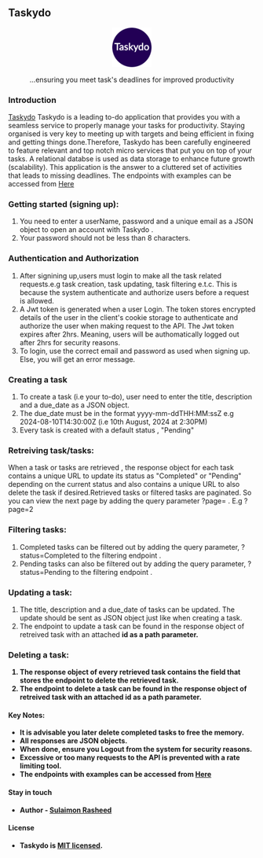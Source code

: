 ## Taskydo
<p align="center">
  <img src="https://github.com/Sulaimon-Rasheed/taskydo/blob/main/src/public/apple-touch-icon.png" width="80" height="80"/>
</p>

  <p align="center"> ...ensuring you meet task's deadlines for improved productivity</p>

### Introduction
  [Taskydo](https://taskydo.onrender.com) Taskydo is a leading to-do application that provides you with a seamless service to properly manage your tasks for productivity.
  Staying organised is very key to meeting up with targets and being efficient in fixing and getting things done.Therefore, Taskydo has been carefully engineered to feature   relevant and top notch micro services that put you on top of your tasks. A relational databse is used as data storage to enhance future growth (scalability).
  This application is the answer to a cluttered set of activities that leads to missing deadlines. The endpoints with examples can be accessed from 
  [Here](https://taskydo.onrender.com)

### Getting started (signing up):
1. You need to enter a userName, password and a unique email as a JSON object to open an account with Taskydo .
2. Your password should not be less than 8 characters.

### Authentication and Authorization
1. After signining up,users must login to make all the task related requests.e.g task creation, task updating, task filtering e.t.c. This is because the system authenticate and authorize users before a request is allowed.
2. A Jwt token is generated when a user Login. The token stores encrypted details of the user in the client's cookie storage to authenticate and authorize the user when making request to the API. The Jwt token expires after 2hrs. Meaning, users will be authomatically logged out after 2hrs for security reasons.
3. To login, use the correct email and password as used when signing up. Else, you will get an error message.

### Creating a task
1. To create a task (i.e your to-do), user need to enter the title, description and a due_date as a JSON object.
2. The due_date must be in the format yyyy-mm-ddTHH:MM:ssZ e.g 2024-08-10T14:30:00Z (i.e 10th August, 2024 at 2:30PM)
3. Every task is created with a default status , "Pending"

### Retreiving task/tasks:
When a task or tasks are retrieved , the response object for each task contains a unique URL to update its status as "Completed" or "Pending" depending on the current status and also contains a unique URL to also delete the task if desired.Retrieved tasks or filtered tasks are paginated. So you can view the next page by adding the query parameter ?page= . E.g ?page=2

### Filtering tasks:
1. Completed tasks can be filtered out by adding the query parameter, ?status=Completed to the filtering endpoint .
2. Pending tasks can also be filtered out by adding the query parameter, ?status=Pending to the filtering endpoint .

### Updating a task:
1. The title, description and a due_date of tasks can be updated. The update should be sent as JSON object just like when creating a task.
2. The endpoint to update a task can be found in the response object of retreived task with an attached <b style="font-weight:bold">id<b> as a path parameter.

### Deleting a task:
1. The response object of every retrieved task contains the field that stores the endpoint to delete the retrieved task. 
2. The endpoint to delete a task can be found in the response object of retreived task with an attached <b style="font-weight:bold">id<b> as a path parameter.

#### Key Notes:
- It is advisable you later delete completed tasks to free the memory.
- All responses are JSON objects.
- When done, ensure you Logout from the system for security reasons.
- Excessive or too many requests to the API is prevented with a rate limiting tool.
- The endpoints with examples can be accessed from [Here](https://taskydo.onrender.com)

#### Stay in touch
- Author - [Sulaimon Rasheed](https://dev-sulaimon.onrender.com)

#### License
- Taskydo is [MIT licensed](LICENSE).
